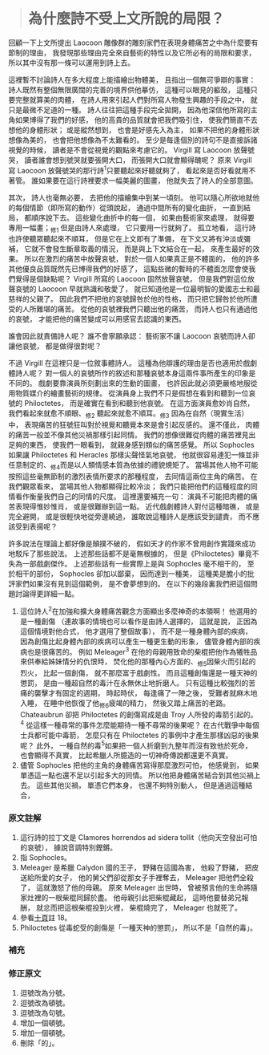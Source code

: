 > # 為什麼詩不受上文所說的局限？

回顧一下上文所提出 Laocoon 雕像群的雕刻家們在表現身體痛苦之中為什麼要有節制的理由，
我發現那些理由完全來自藝術的特性以及它所必有的局限和要求，
所以其中沒有那一條可以運用到詩上去。

這裡暫不討論詩人在多大程度上能描繪出物體美，
且指出一個無可爭辯的事實：
詩人既然有整個無限廣闊的完善的境界供他摹仿，
這種可以眼見的軀殼，
這種只要完整就算美的肉體，
在詩人用來引起人們對所寫人物發生興趣的手段之中，
就只是最微不足道的一種。
詩人往往把這種手段完全拋開，
因為他深信他所寫的主角如果博得了我們的好感，
他的高貴的品質就會把我們吸引住，
使我們簡直不去想他的身體形狀；
或是縱然想到，
也會是好感先入為主，
如果不把他的身體形狀想像為美的，
也會把他想像為不太難看的。
至少是每逢個別的詩句不是直接訴諸視覺的時候，
讀者是不會從視覺的觀點來考慮它的。
Virgill 寫 Laocoon 放聲號哭，
讀者誰會想到號哭就要張開大口，
而張開大口就會顯得醜呢？
原來 Virgill 寫 Laocoon 放聲號哭的那行詩<sup>1</sup>只要聽起來好聽就夠了，
看起來是否好看就用不著管。
誰如果要在這行詩裡要求一幅美麗的圖畫，
他就失去了詩人的全部意圖。

其次，
詩人也毫無必要，
去把他的描繪集中到某一頃刻。
他可以隨心所欲地就他的每個情節（即所寫的動作）從頭說起，
通過中間所有的變化曲折，
一直到結局，
都順序說下去。
這些變化曲折中的每一個，
如果由藝術家來處理，
就得要專用一幅畫；<sub>修1</sub>
但是由詩人來處理，
它只要用一行就夠了。
孤立地看，
這行詩也許使聽眾聽起來不順耳，
但是它在上文即有了準備，
在下文又將有沖淡或彌補，
它就不會發生斷章取義的情況，
而是與上下文結合在一起，
來產生最好的效果。
所以在激烈的痛苦中放聲哀號，
對於一個人如果真正是不體面的，
他的許多其他優良品質既然先已博得我們的好感了，
這點些微的暫時的不體面怎麼會使我們覺得是個缺點呢？
Virgill 所寫的 Laocoon 固然放聲哀號，
但是我們對這位放聲哀號的 Laocoon 早就熟識和敬愛了，
就已知道他是一位最明智的愛國志士和最慈祥的父親了。
因此我們不把他的哀號歸咎於他的性格，
而只把它歸咎於他所遭受的人所難堪的痛苦。
從他的哀號裡我們只聽出他的痛苦，
而詩人也只有通過他的哀號，
才能把他的痛苦變成可以用感官去認識的東西。

誰會因此就責備詩人呢？
誰不會寧願承認：
藝術家不讓 Laocoon 哀號而詩人卻讓他哀號，
都是做得很對呢？

不過 Virgill 在這裡只是一位敘事體詩人。
這種為他辯護的理由是否也適用於戲劇體詩人呢？
對一個人的哀號所作的敘述和那種哀號本身這兩件事所產生的印象是不同的。
戲劇要靠演員所刻劃出來的生動的圖畫，
也許因此就必須更嚴格地服從用物質媒介的繪畫藝術的規律。
從演員身上我們不只是假想在看到和聽到一位哀號的 Philoctetes，
而是確實在看到和聽到他哀號。
在這方面演員愈妙肖自然，
我們看起來就愈不順眼、<sub>修2</sub>
聽起來就愈不順耳。<sub>修3</sub>
因為在自然（現實生活）中，
表現痛苦的狂號狂叫對於視覺和聽覺本來是會引起反感的。
還不僅此，
肉體的痛苦一般並不像其他災禍那樣引起同情。
我們的想像很難從肉體的痛苦裡見出足夠的東西，
使我們一眼看到，
就親身感到類似的痛苦感覺。
所以 Sophocles 如果讓 Philoctetes 和 Heracles 那樣尖聲怪氣地哀號，
他就很容易連犯一條並非任意制定的、<sub>修4</sub>而是以人類情感本質為依據的禮貌規矩了。
當場其他人物不可能按照這些毫無節制的激烈表情所要求的那種程度，
去同情這兩位主角的痛苦。
在我們觀眾看來，
當場其他人物都顯得比較冷淡；
我們只能把他們的這種程度的同情看作衡量我們自己的同情的尺度。
這裡還要補充一句：
演員不可能把肉體的痛苦表現得惟妙惟肖，
或是很難辦到這一點。
近代戲劇體詩人對付這種暗礁，
或是完全避開，
或是很輕快地從旁邊繞過，
誰敢說這種詩人是應該受到譴責，
而不應該受到表揚呢？

許多說法在理論上都好像是顛撲不破的，
假如天才的作家不曾用創作實踐來成功地駁斥了那些說法。
上述那些話都不是毫無根據的，
但是《Philoctetes》畢竟不失為一部戲劇傑作。
上述那些話有一些實際上是與 Sophocles 毫不相干的，
至於相干的部份，
Sophocles 卻加以鄙棄，
因而達到一種美，
這種美是膽小的批評家們如果沒有見到這個範例，
是不會夢想到的。
在以下的幾段裏我們把這個問題討論得更詳細一點。

1. 這位詩人<sup>2</sup>在加強和擴大身體痛苦觀念方面顯出多麼神奇的本領啊！
	他選用的是一種創傷
	（連故事的情境也可以看作是由詩人選擇的，
	這就是說，
	正因為這個情境對他合式，
	他才選用了整個故事），
	而不是一種身體內部的疾病，
	因為創傷比起身體內部的疾病可以產生一種更生動的形象，
	儘管身體內部的疾病也是很痛苦的。
	例如 Meleager<sup>3</sup> 在他的母親用致命的柴棍把他作為犧牲品來供奉給姊妹情分的仇恨時，
	焚化他的那種內心方面的、<sub>修5</sub>因柴火而引起的烈火，
	比起一個創傷，
	就不那麼富于戲劇性。
	而且這種創傷還是一種天神的懲罰，
	是由一種超自然的毒汁在永無休止地折磨人。
	只有這種比較強烈的苦痛的襲擊才有固定的週期，
	時起時伏，
	每逢痛了一陣之後，
	受難者就麻木地入睡，
	在睡中他恢復了他<sub>修6</sub>疲竭的精力，
	然後又踏上痛苦的老路。
	Chateaubrun 卻把 Philoctetes 的創傷寫成是由 Troy 人所發的毒箭引起的。<sup>4</sup>
	從這樣一種尋常的事件怎麼能期待一種不尋常的後果呢？
	在古代戰爭中每個士兵都可能中毒箭，
	怎麼只有在 Philoctetes 的事例中才產生那樣凶惡的後果呢？
	此外，
	一種自然的毒<sup>5</sup>如果把一個人折磨到九整年而沒有致他於死命，
	也會顯得不真實，
	比起希臘人所臆造的一切神奇傳說都還更不真實。
2. 儘管 Sophocles 把他的主角的身體痛苦寫得那麼激烈可怕，
	他感覺到，
	如果單憑這一點也還不足以引起多大的同情。
	所以他把身體痛苦結合到其他災禍上去。
	這些其他災禍，
	單憑它們本身，
	也還不夠特別動人，
	但是通過這種結合，


### 原文註解 ###

1. 這行詩的拉丁文是 Clamores horrendos ad sidera tollit（他向天空發出可怕的哀號），
	據說音調特別鏗鏘。
2. 指 Sophocles。
3. Meleager 是希臘 Calydon 國的王子，
	野豬在這國為害，
	他殺了野豬，
	把皮送給所愛的女子，
	他的舅父們卻從那女子手裡奪去，
	Meleager 把他們全殺了，
	這就激怒了他的母親。
	原來 Meleager 出世時，
	曾被預言他的生命將隨家灶裡的一根柴棍同歸於盡。
	他母親引此把柴棍藏起，
	這時他要替弟兄報酬，
	就忿而把這根柴棍投到火裡，
	柴棍燒完了，
	Meleager 也就死了。
4. 參看[十頁](01.md)註 18。
5. Philoctetes 從毒蛇受的創傷是「一種天神的懲罰」，
	所以不是「自然的毒」。


### 補充 ###


### 修正原文 ###

1. 逗號改為分號。
2. 逗號改為頓號。
3. 逗號改為句號。
4. 增加一個頓號。
5. 增加一個頓號。
6. 刪除「的」。
